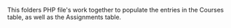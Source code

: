 This folders PHP file's work together to populate the entries in
the Courses table, as well as the Assignments table.
